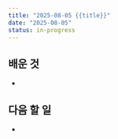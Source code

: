```yaml
---
title: "2025-08-05 {{title}}"
date: "2025-08-05"
status: in-progress
---
```


## 배운 것
- 

## 다음 할 일
- 